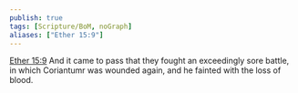 ```yaml
---
publish: true
tags: [Scripture/BoM, noGraph]
aliases: ["Ether 15:9"]
---
```

[Ether 15:9](https://churchofjesuschrist.org/study/scriptures/bofm/ether/15?lang=eng&id=p9#p9) And it came to pass that they fought an exceedingly sore battle, in which Coriantumr was wounded again, and he fainted with the loss of blood.
